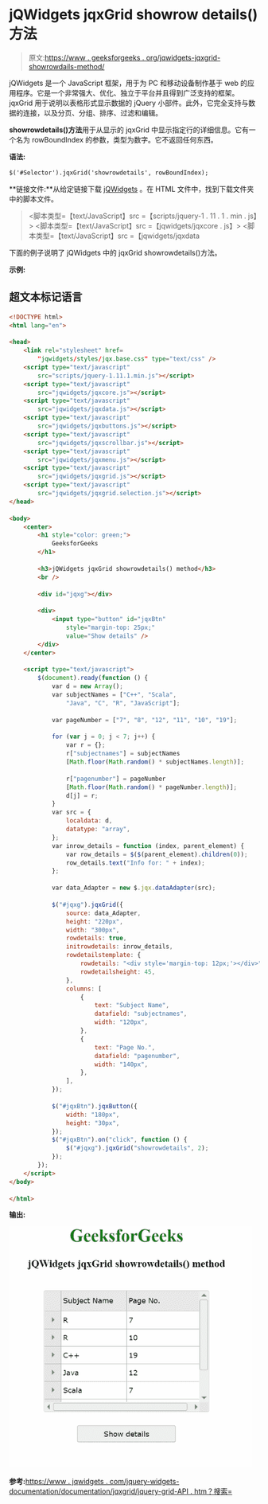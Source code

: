 # jQWidgets jqxGrid showrow details()方法

> 原文:[https://www . geeksforgeeks . org/jqwidgets-jqxgrid-showrowdails-method/](https://www.geeksforgeeks.org/jqwidgets-jqxgrid-showrowdetails-method/)

jQWidgets 是一个 JavaScript 框架，用于为 PC 和移动设备制作基于 web 的应用程序。它是一个非常强大、优化、独立于平台并且得到广泛支持的框架。jqxGrid 用于说明以表格形式显示数据的 jQuery 小部件。此外，它完全支持与数据的连接，以及分页、分组、排序、过滤和编辑。

**showrowdetails()方法**用于从显示的 jqxGrid 中显示指定行的详细信息。它有一个名为 rowBoundIndex 的参数，类型为数字。它不返回任何东西。

**语法:**

```html
$('#Selector').jqxGrid('showrowdetails', rowBoundIndex);
```

**链接文件:**从给定链接下载 [jQWidgets](https://www.jqwidgets.com/download/) 。在 HTML 文件中，找到下载文件夹中的脚本文件。

> <link rel="”stylesheet”" href="”jqwidgets/styles/jqx.base.css”" type="”text/css”">
> <脚本类型=【text/JavaScript】src =【scripts/jquery-1 . 11 . 1 . min . js】></脚本>
> <脚本类型=【text/JavaScript】src =【jqwidgets/jqxcore . js】></脚本>
> <脚本类型=【text/JavaScript】src =【jqwidgets/jqxdata

下面的例子说明了 jQWidgets 中的 jqxGrid showrowdetails()方法。

**示例:**

## 超文本标记语言

```html
<!DOCTYPE html>
<html lang="en">

<head>
    <link rel="stylesheet" href=
        "jqwidgets/styles/jqx.base.css" type="text/css" />
    <script type="text/javascript" 
        src="scripts/jquery-1.11.1.min.js"></script>
    <script type="text/javascript" 
        src="jqwidgets/jqxcore.js"></script>
    <script type="text/javascript" 
        src="jqwidgets/jqxdata.js"></script>
    <script type="text/javascript" 
        src="jqwidgets/jqxbuttons.js"></script>
    <script type="text/javascript" 
        src="jqwidgets/jqxscrollbar.js"></script>
    <script type="text/javascript" 
        src="jqwidgets/jqxmenu.js"></script>
    <script type="text/javascript" 
        src="jqwidgets/jqxgrid.js"></script>
    <script type="text/javascript" 
        src="jqwidgets/jqxgrid.selection.js"></script>
</head>

<body>
    <center>
        <h1 style="color: green;">
            GeeksforGeeks
        </h1>

        <h3>jQWidgets jqxGrid showrowdetails() method</h3>
        <br />

        <div id="jqxg"></div>

        <div>
            <input type="button" id="jqxBtn" 
                style="margin-top: 25px;" 
                value="Show details" />
        </div>
    </center>

    <script type="text/javascript">
        $(document).ready(function () {
            var d = new Array();
            var subjectNames = ["C++", "Scala", 
                "Java", "C", "R", "JavaScript"];

            var pageNumber = ["7", "8", "12", "11", "10", "19"];

            for (var j = 0; j < 7; j++) {
                var r = {};
                r["subjectnames"] = subjectNames
                [Math.floor(Math.random() * subjectNames.length)];

                r["pagenumber"] = pageNumber
                [Math.floor(Math.random() * pageNumber.length)];
                d[j] = r;
            }
            var src = {
                localdata: d,
                datatype: "array",
            };
            var inrow_details = function (index, parent_element) {
                var row_details = $($(parent_element).children(0));
                row_details.text("Info for: " + index);
            };

            var data_Adapter = new $.jqx.dataAdapter(src);

            $("#jqxg").jqxGrid({
                source: data_Adapter,
                height: "220px",
                width: "300px",
                rowdetails: true,
                initrowdetails: inrow_details,
                rowdetailstemplate: {
                    rowdetails: "<div style='margin-top: 12px;'></div>",
                    rowdetailsheight: 45,
                },
                columns: [
                    {
                        text: "Subject Name",
                        datafield: "subjectnames",
                        width: "120px",
                    },
                    {
                        text: "Page No.",
                        datafield: "pagenumber",
                        width: "140px",
                    },
                ],
            });

            $("#jqxBtn").jqxButton({
                width: "180px",
                height: "30px",
            });
            $("#jqxBtn").on("click", function () {
                $("#jqxg").jqxGrid("showrowdetails", 2);
            });
        });
    </script>
</body>

</html>
```

**输出:**

![](img/e05b305c146dbbb3454165a244242589.png)

**参考:**[https://www . jqwidgets . com/jquery-widgets-documentation/documentation/jqxgrid/jquery-grid-API . htm？搜索=](https://www.jqwidgets.com/jquery-widgets-documentation/documentation/jqxgrid/jquery-grid-api.htm?search=)